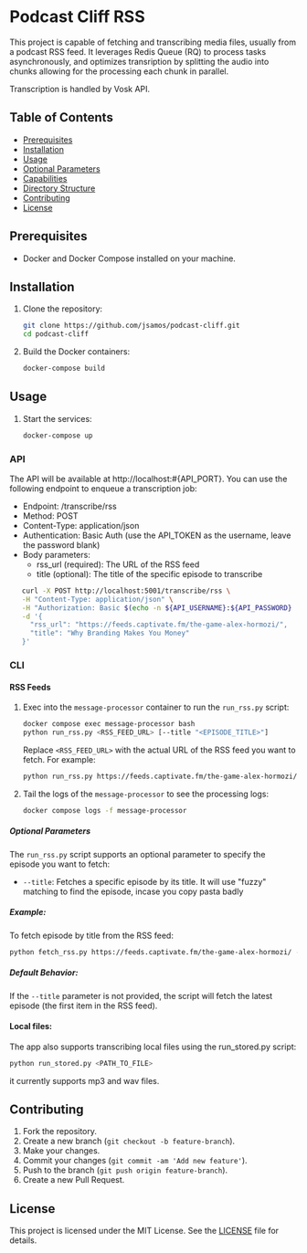 # Podcast Cliff RSS

This project is capable of fetching and transcribing media files, usually from a podcast RSS feed. It leverages Redis Queue (RQ) to process tasks asynchronously, and optimizes transription by splitting the audio into chunks allowing for the processing each chunk in parallel.

Transcription is handled by Vosk API.

## Table of Contents

- [Prerequisites](#prerequisites)
- [Installation](#installation)
- [Usage](#usage)
- [Optional Parameters](#optional-parameters)
- [Capabilities](#capabilities)
- [Directory Structure](#directory-structure)
- [Contributing](#contributing)
- [License](#license)

## Prerequisites

- Docker and Docker Compose installed on your machine.

## Installation

1. Clone the repository:

    ```sh
    git clone https://github.com/jsamos/podcast-cliff.git
    cd podcast-cliff
    ```

2. Build the Docker containers:

    ```sh
    docker-compose build
    ```

## Usage

1. Start the services:

    ```sh
    docker-compose up
    ```

### API

The API will be available at http://localhost:#{API_PORT}. You can use the following endpoint to enqueue a transcription job:

- Endpoint: /transcribe/rss
- Method: POST
- Content-Type: application/json
- Authentication: Basic Auth (use the API_TOKEN as the username, leave the password blank)
- Body parameters:
  - rss_url (required): The URL of the RSS feed
  - title (optional): The title of the specific episode to transcribe

```sh
   curl -X POST http://localhost:5001/transcribe/rss \
   -H "Content-Type: application/json" \
   -H "Authorization: Basic $(echo -n ${API_USERNAME}:${API_PASSWORD} | base64)" \
   -d '{
     "rss_url": "https://feeds.captivate.fm/the-game-alex-hormozi/",
     "title": "Why Branding Makes You Money"
   }'
```

### CLI

#### RSS Feeds

1. Exec into the `message-processor` container to run the `run_rss.py` script:

    ```sh
    docker compose exec message-processor bash
    python run_rss.py <RSS_FEED_URL> [--title "<EPISODE_TITLE>"]
    ```

    Replace `<RSS_FEED_URL>` with the actual URL of the RSS feed you want to fetch. For example:

    ```sh
    python run_rss.py https://feeds.captivate.fm/the-game-alex-hormozi/
    ```

2. Tail the logs of the `message-processor` to see the processing logs:

    ```sh
    docker compose logs -f message-processor
    ```

##### Optional Parameters

The `run_rss.py` script supports an optional parameter to specify the episode you want to fetch:

- `--title`: Fetches a specific episode by its title. It will use "fuzzy" matching to find the episode, incase you copy pasta badly

##### Example:

To fetch episode by title from the RSS feed:

```sh
python fetch_rss.py https://feeds.captivate.fm/the-game-alex-hormozi/ --title 'Why Branding Makes You Money'
```

##### Default Behavior:

If the `--title` parameter is not provided, the script will fetch the latest episode (the first item in the RSS feed).

#### Local files:

The app also supports transcribing local files using the run_stored.py script:

```sh
python run_stored.py <PATH_TO_FILE>
```

it currently supports mp3 and wav files.

## Contributing

1. Fork the repository.
2. Create a new branch (`git checkout -b feature-branch`).
3. Make your changes.
4. Commit your changes (`git commit -am 'Add new feature'`).
5. Push to the branch (`git push origin feature-branch`).
6. Create a new Pull Request.

## License

This project is licensed under the MIT License. See the [LICENSE](LICENSE) file for details.
